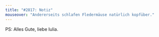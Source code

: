 ```yaml
---
title: "#2817: Notiz"
mouseover: "Andererseits schlafen Fledermäuse natürlich kopfüber."
---
```


PS:
Alles Gute, liebe Iulia.


